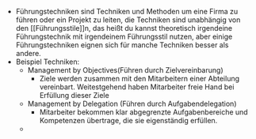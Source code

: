 - Führungstechniken sind Techniken und Methoden um eine Firma zu führen oder ein Projekt zu leiten, die Techniken sind unabhängig von den [[Führungsstile]]n, das heißt du kannst theoretisch irgendeine Führungstechnik mit irgendeinem Führungsstil nutzen, aber einige  Führungstechniken eignen sich für manche Techniken besser als andere.
- Beispiel Techniken:
	- Management by Objectives(Führen durch Zielvereinbarung)
		- Ziele werden zusammen mit den Mitarbeitern einer Abteilung vereinbart. Weitestgehend haben Mitarbeiter freie Hand bei Erfüllung dieser Ziele
	- Management by Delegation (Führen durch Aufgabendelegation)
		- Mitarbeiter bekommen klar abgegrenzte Aufgabenbereiche und Kompetenzen übertrage, die sie eigenständig erfüllen.
	-